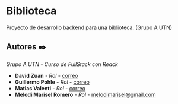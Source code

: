 # Biblioteca
Proyecto de desarrollo backend para una biblioteca. (Grupo A UTN)

## Autores ✒️

_Grupo A UTN - Curso de FullStack con Reack_

* **David Zuan** - *Rol* - [correo]()
* **Guillermo Pohle** - *Rol* - [correo]()
* **Matias Valenti** - *Rol* - [correo]()
* **Melodi Marisel Romero** - *Rol* - [melodimarisel@gmail.com]()
